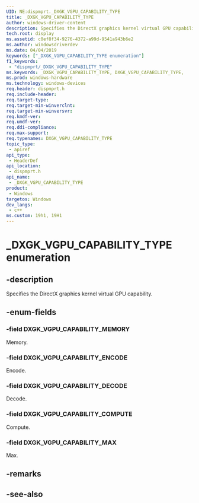 ```yaml
---
UID: NE:dispmprt._DXGK_VGPU_CAPABILITY_TYPE
title: _DXGK_VGPU_CAPABILITY_TYPE
author: windows-driver-content
description: Specifies the DirectX graphics kernel virtual GPU capability.
tech.root: display
ms.assetid: c0ef8f34-9276-4372-a99d-9541a943b6e2
ms.author: windowsdriverdev
ms.date: 04/04/2019 
keywords: ["_DXGK_VGPU_CAPABILITY_TYPE enumeration"]
f1_keywords:
 - "dispmprt/_DXGK_VGPU_CAPABILITY_TYPE"
ms.keywords: _DXGK_VGPU_CAPABILITY_TYPE, DXGK_VGPU_CAPABILITY_TYPE, 
ms.prod: windows-hardware
ms.technology: windows-devices
req.header: dispmprt.h
req.include-header:
req.target-type:
req.target-min-winverclnt: 
req.target-min-winversvr:
req.kmdf-ver:
req.umdf-ver:
req.ddi-compliance:
req.max-support:
req.typenames: DXGK_VGPU_CAPABILITY_TYPE
topic_type: 
 - apiref
api_type: 
 - HeaderDef
api_location: 
 - dispmprt.h
api_name: 
 - _DXGK_VGPU_CAPABILITY_TYPE
product: 
 - Windows
targetos: Windows
dev_langs:
 - c++
ms.custom: 19h1, 19H1
---
```


# _DXGK_VGPU_CAPABILITY_TYPE enumeration

## -description

Specifies the DirectX graphics kernel virtual GPU capability.

## -enum-fields

### -field DXGK_VGPU_CAPABILITY_MEMORY

Memory.

### -field DXGK_VGPU_CAPABILITY_ENCODE

Encode.

### -field DXGK_VGPU_CAPABILITY_DECODE

Decode.

### -field DXGK_VGPU_CAPABILITY_COMPUTE

Compute.

### -field DXGK_VGPU_CAPABILITY_MAX

Max.

## -remarks

## -see-also
